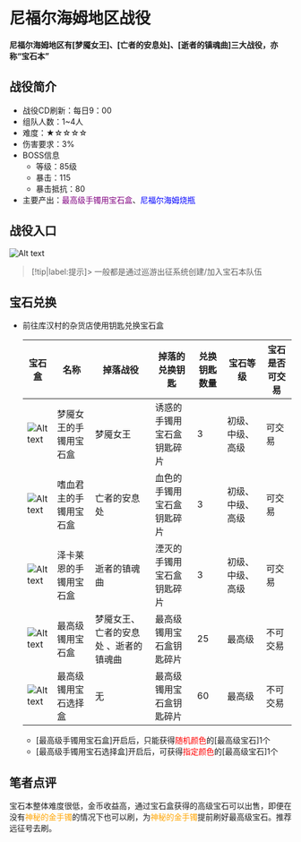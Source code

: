 # 尼福尔海姆地区战役 <!-- {docsify-ignore-all} -->
**尼福尔海姆地区有[梦魇女王]、[亡者的安息处]、[逝者的镇魂曲]三大战役，亦称“宝石本”**

## 战役简介
-   战役CD刷新：每日9：00
-   组队人数：1~4人
-   难度：★☆☆☆☆
-   伤害要求：3%
-   BOSS信息
    -   等级：85级
    -   暴击：115
    -   暴击抵抗：80
-   主要产出：<a style="color: purple;">最高级手镯用宝石盒</a>、<a style="color: blue;">尼福尔海姆烧瓶</a>

## 战役入口
![Alt text](https://gcore.jsdelivr.net/gh/826990071/media/equipment/b-image-1.png ':size=50%')

> [!tip|label:提示]> 一般都是通过巡游出征系统创建/加入宝石本队伍

## 宝石兑换
-   前往库汉村的杂货店使用钥匙兑换宝石盒

    | 宝石盒 | 名称     | 掉落战役     |掉落的兑换钥匙 | 兑换钥匙数量 |宝石等级|宝石是否可交易|
    | --------  | ----------- |---------- |---------- |---------- |---------- |---------- |
    ![Alt text](https://gcore.jsdelivr.net/gh/826990071/media/equipment/b-image-7.png)| 梦魇女王的手镯用宝石盒   | 梦魇女王       |诱惑的手镯用宝石盒钥匙碎片     |3      |初级、中级、高级      |可交易|
    ![Alt text](https://gcore.jsdelivr.net/gh/826990071/media/equipment/b-image-8.png)| 嗜血君主的手镯用宝石盒    | 亡者的安息处  | 血色的手镯用宝石盒钥匙碎片     |3      |初级、中级、高级     |可交易|
    ![Alt text](https://gcore.jsdelivr.net/gh/826990071/media/equipment/b-image-9.png)| 泽卡莱恩的手镯用宝石盒  | 逝者的镇魂曲    | 湮灭的手镯用宝石盒钥匙碎片      |3      |初级、中级、高级     |可交易|
    ![Alt text](https://gcore.jsdelivr.net/gh/826990071/media/equipment/b-image-6.png)| 最高级镯用宝石盒      | 梦魇女王、 亡者的安息处 、逝者的镇魂曲       | 最高级镯用宝石盒钥匙碎片      |25     |最高级 |不可交易|
    ![Alt text](https://gcore.jsdelivr.net/gh/826990071/media/equipment/b-image-6.png)| 最高级镯用宝石选择盒  | 无               | 最高级镯用宝石盒钥匙碎片      |60     |最高级     |不可交易|

    -   [最高级手镯用宝石盒]开启后，只能获得<a style="color: red;">随机颜色</a>的[最高级宝石]1个
    -   [最高级手镯用宝石选择盒]开启后，可获得<a style="color: red;">指定颜色</a>的[最高级宝石]1个

##  笔者点评
宝石本整体难度很低，金币收益高，通过宝石盒获得的高级宝石可以出售，即便在没有<a style="color: ORANGE;">神秘的金手镯</a>的情况下也可以刷，为<a style="color: ORANGE;">神秘的金手镯</a>提前刷好最高级宝石。推荐远征号去刷。

